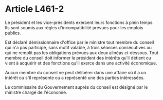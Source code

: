 # Article L461-2

Le président et les vice-présidents exercent leurs fonctions à plein temps. Ils sont soumis aux règles d'incompatibilité prévues pour les emplois publics.

Est déclaré démissionnaire d'office par le ministre tout membre du conseil qui n'a pas participé, sans motif valable, à trois séances consécutives ou qui ne remplit pas les obligations prévues aux deux alinéas ci-dessous. Tout membre du conseil doit informer le président des intérêts qu'il détient ou vient à acquérir et des fonctions qu'il exerce dans une activité économique.

Aucun membre du conseil ne peut délibérer dans une affaire où il a un intérêt ou s'il représente ou a représenté une des parties intéressées.

Le commissaire du Gouvernement auprès du conseil est désigné par le ministre chargé de l'économie.
